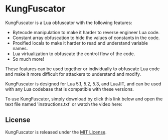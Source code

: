 # KungFuscator

KungFuscator is a Lua obfuscator with the following features:

- Bytecode manipulation to make it harder to reverse engineer Lua code.
- Constant array obfuscation to hide the values of constants in the code.
- Proxified locals to make it harder to read and understand variable names.
- Lua virtualization to obfuscate the control flow of the code.
- So much more!

These features can be used together or individually to obfuscate Lua code and make it more difficult for attackers to understand and modify.

KungFuscator is designed for Lua 5.1, 5.2, 5.3, and LuaJIT, and can be used with any Lua codebase that is compatible with these versions.

To use KungFuscator, simply download by click this link below and open the text file named 'instructions.txt'
or watch the video here: 

## License

KungFuscator is released under the [MIT License](https://opensource.org/licenses/MIT).
